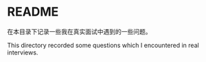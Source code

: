 # README

在本目录下记录一些我在真实面试中遇到的一些问题。

This directory recorded some questions which I encountered in real interviews.